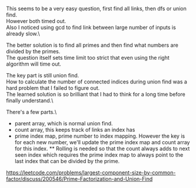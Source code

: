 This seems to be a very easy question, first find all links, then dfs or union find.\
However both timed out.\
Also I noticed using gcd to find link between large number of inputs is already slow.\

The better solution is to find all primes and then find what numbers are divided by the primes.\
The question itself sets time limit too strict that even using the right algorithm will time out.

The key part is still union find.\
How to calculate the number of connected indices during union find was a hard problem that I failed to figure out.\
The learned solution is so brilliant that I had to think for a long time before finally understand.\

There's a few parts.\
* parent array, which is normal union find.
* count array, this keeps track of links an index has
* prime index map, prime number to index mapping. However the key is for each new number, we'll update the prime index map and count array for this index.
** Rolling is needed so that the count always adds to next seen index which requires the prime index map to always point to the last index that can be divided by the prime.

https://leetcode.com/problems/largest-component-size-by-common-factor/discuss/200546/Prime-Factorization-and-Union-Find